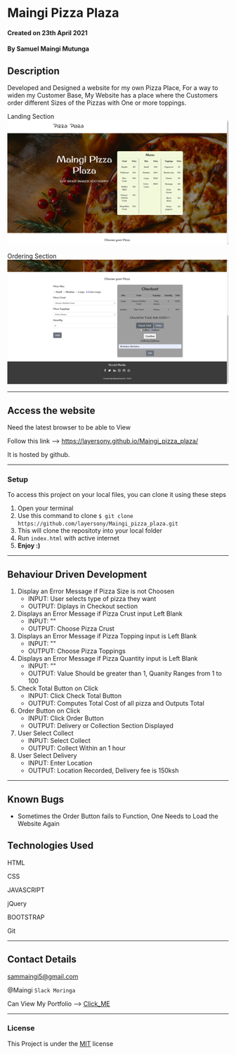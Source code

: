 # Maingi Pizza Plaza


#### Created on 23th April 2021
#### By Samuel Maingi Mutunga

## Description 
Developed and Designed a website for my own Pizza Place, For a way to widen my Customer Base, My Website has a place where the Customers order different Sizes of the Pizzas with One or more toppings.


Landing Section
![Preview](./images/pizza1.png)

Ordering Section
![Preview](./images/pizza2.png)


---

## Access the website
Need the latest browser to be able to View

Follow this link --> https://layersony.github.io/Maingi_pizza_plaza/

It is hosted by github.

---

### Setup
To access this project on your local files, you can clone it using these steps
1. Open your terminal
1. Use this command to clone `$ git clone https://github.com/layersony/Maingi_pizza_plaza.git`
1. This will clone the repositoty into your local folder
1. Run `index.html` with active internet
1. __Enjoy :)__

---

## Behaviour Driven Development

1. Display an Error Message if Pizza Size is not Choosen
   - INPUT: User selects type of pizza they want
   - OUTPUT: Diplays in Checkout section
2. Displays an Error Message if Pizza Crust input Left Blank
   - INPUT: ""
   - OUTPUT: Choose Pizza Crust
3. Displays an Error Message if Pizza Topping input is Left Blank
   - INPUT: ""
   - OUTPUT: Choose Pizza Toppings
3. Displays an Error Message if Pizza Quantity input is Left Blank
   - INPUT: ""
   - OUTPUT: Value Should be greater than 1, Quanity Ranges from 1 to 100
4. Check Total Button on Click
   - INPUT: Click Check Total Button
   - OUTPUT: Computes Total Cost of all pizza and Outputs Total
5. Order Button on Click
   - INPUT: Click Order Button
   - OUTPUT: Delivery or Collection Section Displayed
6. User Select Collect
   - INPUT: Select Collect
   - OUTPUT: Collect Within an 1 hour
7. User Select Delivery
   - INPUT: Enter Location
   - OUTPUT: Location Recorded, Delivery fee is 150ksh

---

## Known Bugs

* Sometimes the Order Button fails to Function, One Needs to Load the Website Again

## Technologies Used
HTML

CSS

JAVASCRIPT

jQuery

BOOTSTRAP

Git

---

## Contact Details
sammaingi5@gmail.com

@Maingi `Slack Moringa`

Can View My Portfolio --> [Click_ME](https://layersony.github.io/portfolio/)

---

### License
This Project is under the [MIT](LICENCE) license